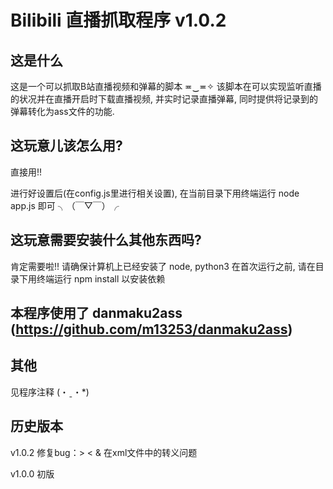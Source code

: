 # Bilibili 直播抓取程序 v1.0.2

##  这是什么

这是一个可以抓取B站直播视频和弹幕的脚本 ≖‿≖✧
该脚本在可以实现监听直播的状况并在直播开启时下载直播视频, 并实时记录直播弹幕, 同时提供将记录到的弹幕转化为ass文件的功能.

##  这玩意儿该怎么用?
    
直接用!!

进行好设置后(在config.js里进行相关设置), 在当前目录下用终端运行 node app.js 即可 ╮（￣▽￣）╭ 

##  这玩意需要安装什么其他东西吗?

肯定需要啦!!
请确保计算机上已经安装了 node, python3
在首次运行之前, 请在目录下用终端运行 npm install 以安装依赖


##  本程序使用了 danmaku2ass (https://github.com/m13253/danmaku2ass) 


##  其他

见程序注释 (・ˍ・*)

##  历史版本

v1.0.2
修复bug：> < & 在xml文件中的转义问题

v1.0.0
初版